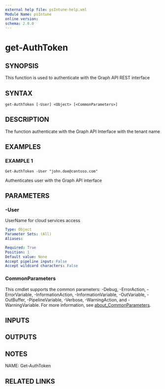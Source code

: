 ```yaml
---
external help file: psIntune-help.xml
Module Name: psIntune
online version:
schema: 2.0.0
---
```


# get-AuthToken

## SYNOPSIS
This function is used to authenticate with the Graph API REST interface

## SYNTAX

```
get-AuthToken [-User] <Object> [<CommonParameters>]
```

## DESCRIPTION
The function authenticate with the Graph API Interface with the tenant name

## EXAMPLES

### EXAMPLE 1
```
Get-AuthToken -User "john.doe@contoso.com"
```

Authenticates user with the Graph API interface

## PARAMETERS

### -User
UserName for cloud services access

```yaml
Type: Object
Parameter Sets: (All)
Aliases:

Required: True
Position: 1
Default value: None
Accept pipeline input: False
Accept wildcard characters: False
```

### CommonParameters
This cmdlet supports the common parameters: -Debug, -ErrorAction, -ErrorVariable, -InformationAction, -InformationVariable, -OutVariable, -OutBuffer, -PipelineVariable, -Verbose, -WarningAction, and -WarningVariable. For more information, see [about_CommonParameters](http://go.microsoft.com/fwlink/?LinkID=113216).

## INPUTS

## OUTPUTS

## NOTES
NAME: Get-AuthToken

## RELATED LINKS
